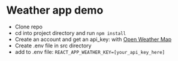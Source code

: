 # Weather app demo

<ul>
  <li>Clone repo</li>
  <li>cd into project directory and run <code>npm install</code></li>
  <li>Create an account and get an api_key: with <a href="https://openweathermap.org/">Open Weather Map</a> </li>
  <li>Create .env file in src directory</li>
  <li>add to .env file: <code>REACT_APP_WEATHER_KEY=[your_api_key_here]</code></li>
</ul>
